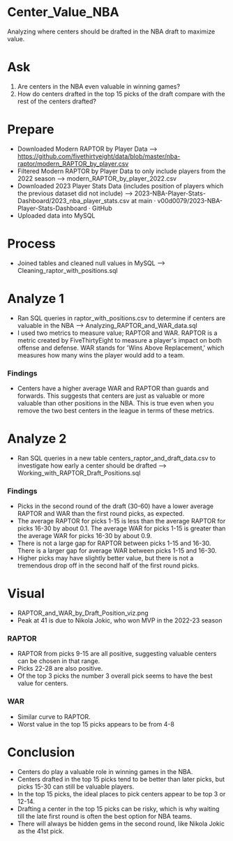 # Center_Value_NBA
Analyzing where centers should be drafted in the NBA draft to maximize value.

# Ask
1. Are centers in the NBA even valuable in winning games?
2. How do centers drafted in the top 15 picks of the draft compare with the rest of the centers drafted?

# Prepare
- Downloaded Modern RAPTOR by Player Data --> https://github.com/fivethirtyeight/data/blob/master/nba-raptor/modern_RAPTOR_by_player.csv
- Filtered Modern RAPTOR by Player Data to only include players from the 2022 season --> modern_RAPTOR_by_player_2022.csv
- Downloaded 2023 Player Stats Data (includes position of players which the previous dataset did not include) --> 2023-NBA-Player-Stats-Dashboard/2023_nba_player_stats.csv at main · v00d0079/2023-NBA-Player-Stats-Dashboard · GitHub
- Uploaded data into MySQL

# Process
- Joined tables and cleaned null values in MySQL --> Cleaning_raptor_with_positions.sql

# Analyze 1
- Ran SQL queries in raptor_with_positions.csv to determine if centers are valuable in the NBA --> Analyzing_RAPTOR_and_WAR_data.sql
- I used two metrics to measure value; RAPTOR and WAR. RAPTOR is a metric created by FiveThirtyEight to measure a player's impact on both offense and defense. WAR stands for 'Wins Above Replacement,' which measures how many wins the player would add to a team.
### Findings
  - Centers have a higher average WAR and RAPTOR than guards and forwards. This suggests that centers are just as valuable or more valuable than other positions in the NBA. This is true even when you remove the two best centers in the league in terms of these metrics.

# Analyze 2
- Ran SQL queries in a new table centers_raptor_and_draft_data.csv to investigate how early a center should be drafted --> Working_with_RAPTOR_Draft_Positions.sql
### Findings
- Picks in the second round of the draft (30-60) have a lower average RAPTOR and WAR than the first round picks, as expected.
- The average RAPTOR for picks 1-15 is less than the average RAPTOR for picks 16-30 by about 0.1. The average WAR for picks 1-15 is greater than the average WAR for picks 16-30 by about 0.9.
- There is not a large gap for RAPTOR between picks 1-15 and 16-30. There is a larger gap for average WAR between picks 1-15 and 16-30.
- Higher picks may have slightly better value, but there is not a tremendous drop off in the second half of the first round picks.

# Visual
- RAPTOR_and_WAR_by_Draft_Position_viz.png
- Peak at 41 is due to Nikola Jokic, who won MVP in the 2022-23 season
### RAPTOR
- RAPTOR from picks 9-15 are all positive, suggesting valuable centers can be chosen in that range.
- Picks 22-28 are also positive.
- Of the top 3 picks the number 3 overall pick seems to have the best value for centers.
### WAR
- Similar curve to RAPTOR.
- Worst value in the top 15 picks appears to be from 4-8

# Conclusion
- Centers do play a valuable role in winning games in the NBA.
- Centers drafted in the top 15 picks tend to be better than later picks, but picks 15-30 can still be valuable players.
- In the top 15 picks, the ideal places to pick centers appear to be top 3 or 12-14.
- Drafting a center in the top 15 picks can be risky, which is why waiting till the late first round is often the best option for NBA teams.
- There will always be hidden gems in the second round, like Nikola Jokic as the 41st pick.
